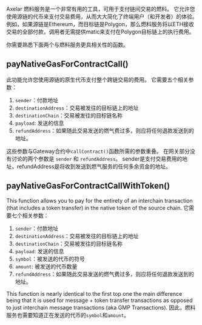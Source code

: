 Axelar 燃料服务是一个非常有用的工具，可用于支付链间交易的燃料。 它允许您使用源链的代币来支付交易费用，从而大大简化了终端用户（和开发者）的体验。 例如，如果源链是Ethereum，而目标链是Polygon，那么燃料服务将以ETH接收交易的全部付款，调用者无需提供matic来支付在Polygon目标链上的执行费用。

你需要熟悉下面两个与燃料服务更具相关性的函数。

## payNativeGasForContractCall()

此功能允许您使用源链的原生代币支付整个跨链交易的费用。 它需要五个相关参数：

1. `sender`：付款地址
2. `destinationAddress`：交易被发往的目标链上的地址
3. `destinationChain`：交易被发往的目标链名称
4. `payload`: 发送的信息
5. `refundAddress`：如果随此交易发送的燃气费过多，则应将任何退款发送到的地址。

这些参数与Gateway合约中`callContract()`函数所需的参数重叠。 在网关部分没有讨论的两个参数是 `sender` 和 `refundAddress`。 sender是支付交易费用的地址，refundAddress是将收到发送到燃气服务的任何多余资金的地址。

## payNativeGasForContractCallWithToken()

This function allows you to pay for the entirety of an interchain transaction (that includes a token transfer) in the native token of the source chain. 它需要七个相关参数：

1. `sender`：付款地址
2. `destinationAddress`：交易被发往的目标链上的地址
3. `destinationChain`：交易被发往的目标链名称
4. `payload`: 发送的信息
5. `symbol`：被发送的代币的符号
6. `amount`: 被发送的代币数量
7. `refundAddress`：如果随此交易发送的燃气费过多，则应将任何退款发送到的地址。

This function is nearly identical to the first top one the main difference being that it is used for message + token transfer transactions as opposed to just interchain message transactions (aka GMP Transactions). 因此，燃料服务也需要知道正在发送的代币的`symbol`和`amount`。
